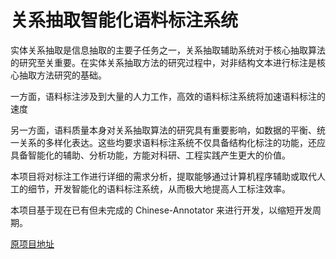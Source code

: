 # 关系抽取智能化语料标注系统

实体关系抽取是信息抽取的主要子任务之一，关系抽取辅助系统对于核心抽取算法的研究至关重要。在实体关系抽取方法的研究过程中，对非结构文本进行标注是核心抽取方法研究的基础。

一方面，语料标注涉及到大量的人力工作，高效的语料标注系统将加速语料标注的速度

另一方面，语料质量本身对关系抽取算法的研究具有重要影响，如数据的平衡、统一关系的多样化表达。这些均要求语料标注系统不仅具备结构化标注的功能，还应具备智能化的辅助、分析功能，方能对科研、工程实践产生更大的价值。

本项目将对标注工作进行详细的需求分析，提取能够通过计算机程序辅助或取代人工的细节，开发智能化的语料标注系统，从而极大地提高人工标注效率。

本项目基于现在已有但未完成的 Chinese-Annotator 来进行开发，以缩短开发周期。

[原项目地址](https://github.com/crownpku/Chinese-Annotator)